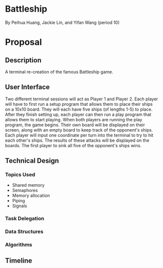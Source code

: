 # Battleship
By Peihua Huang, Jackie Lin, and Yifan Wang (period 10)

# Proposal
## Description
A terminal re-creation of the famous Battleship game.
## User Interface
Two different terminal sessions will act as Player 1 and Player 2. Each player will have to first run a setup program that allows them to place their ships on a 10x10 board. They will each have five ships (of lengths 1-5) to place. After they finish setting up, each player can then run a play program that allows them to start playing. When both players are running the play program, the game begins. Their own board will be displayed on their screen, along with an empty board to keep track of the opponent's ships. Each player will input one coordinate per turn into the terminal to try to hit each other's ships. The results of these attacks will be displayed on the boards. The first player to sink all five of the opponent's ships wins.
## Technical Design
### Topics Used
* Shared memory
* Semaphores
* Memory allocation
* Piping
* Signals
### Task Delegation

### Data Structures
### Algorithms
## Timeline
